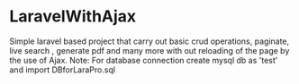 # LaravelWithAjax
Simple laravel based project that carry out basic crud operations, paginate, live search , generate pdf and many more with out reloading of the page by the use of Ajax.
Note: For database connection create mysql db as 'test' and import DBforLaraPro.sql
